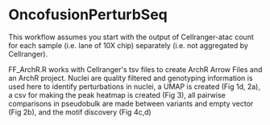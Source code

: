 # OncofusionPerturbSeq

This workflow assumes you start with the output of Cellranger-atac count for each sample (i.e. lane of 10X chip) separately (i.e. not aggregated by Cellranger). 

FF_ArchR.R works with Cellranger's tsv files to create ArchR Arrow Files and an ArchR project. Nuclei are quality filtered and genotyping information is used here to identify perturbations in nuclei, a UMAP is created (Fig 1d, 2a), a csv for making the peak heatmap is created (Fig 3), all pairwise comparisons in pseudobulk are made between variants and empty vector (Fig 2b), and the motif discovery (Fig 4c,d)

